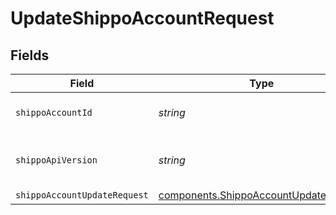 # UpdateShippoAccountRequest


## Fields

| Field                                                                                          | Type                                                                                           | Required                                                                                       | Description                                                                                    | Example                                                                                        |
| ---------------------------------------------------------------------------------------------- | ---------------------------------------------------------------------------------------------- | ---------------------------------------------------------------------------------------------- | ---------------------------------------------------------------------------------------------- | ---------------------------------------------------------------------------------------------- |
| `shippoAccountId`                                                                              | *string*                                                                                       | :heavy_check_mark:                                                                             | Object ID of the ShippoAccount                                                                 |                                                                                                |
| `shippoApiVersion`                                                                             | *string*                                                                                       | :heavy_minus_sign:                                                                             | String used to pick a non-default API version to use                                           | 2018-02-08                                                                                     |
| `shippoAccountUpdateRequest`                                                                   | [components.ShippoAccountUpdateRequest](../../models/components/shippoaccountupdaterequest.md) | :heavy_minus_sign:                                                                             | N/A                                                                                            |                                                                                                |